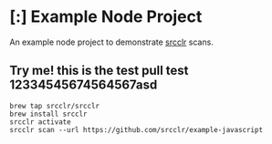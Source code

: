 # [:] Example Node Project

An example node project to demonstrate [srcclr](https://www.srcclr.com) scans.


## Try me! this is the test pull test 12334545674564567asd


```
brew tap srcclr/srcclr
brew install srcclr
srcclr activate
srcclr scan --url https://github.com/srcclr/example-javascript
```
